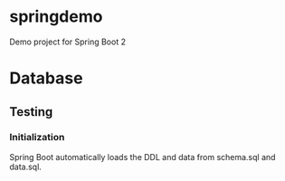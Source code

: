 # springdemo
Demo project for Spring Boot 2

# Database
## Testing
### Initialization
Spring Boot automatically loads the DDL and data from schema.sql and data.sql.